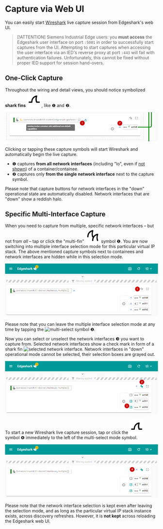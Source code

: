 # Capture via Web UI

You can easily start [Wireshark](https://www.wireshark.org/) live capture
session from Edgeshark's web UI.

> [!ATTENTION] Siemens Industrial Edge users: you **must access** the Edgeshark
> user interface on port `:5001` in order to successfully start captures from
> the UI. Attempting to start captures when accessing the user interface via an
> IED's reverse proxy at port `:443` will fail with authentication failures.
> Unfortunately, this cannot be fixed without proper IED support for session
> hand-overs.

## One-Click Capture

Throughout the wiring and detail views, you should notice symbolized **shark
fins** ![capture](_media/icons/Capture.svg ':class=mdicon :no-zoom'), like ❶ and
❷.

![capture buttons](_images/wiring-capture.png ':class=scrshot')

Clicking or tapping these capture symbols will start Wireshark and automatically
begin the live capture.

- ❶ captures **from all network interfaces** (including "lo", even if [not
  shown](settings)) of a container/containee.
- ❷ captures only **from the single network interface** next to the capture
  symbol.

Please note that capture buttons for network interfaces in the "down"
operational state are automatically disabled. Network interfaces that are "down"
show a reddish halo.

## Specific Multi-Interface Capture

When you need to capture from multiple, specific network interfaces – but not
from _all_ – tap or click the "multi-fin"
![multi-select](_media/icons/CaptureMulti.svg ':class=mdicon :no-zoom') symbol
❶. You are now switching into multiple interface selection mode for this
particular virtual IP stack. The above mentioned capture symbols next to
containees and network interfaces are hidden while in this selection mode.

![multi-select](_images/wiring-capture-multipass.png ':class=scrshot')

Please note that you can leave the multiple interface selection mode at any time
by tapping the ![multi-select](_media/icons/CaptureMultiOn.svg ':class=mdicon
:no-zoom') symbol ❷.

Now you can select or unselect the network interfaces ❸ you want to capture
from. Selected network interfaces show a check mark in form of a shark fin
![selected network interface](_media/icons/CaptureCheck.svg ':class=mdicon
:no-zoom'). Network interfaces in "down" operational mode cannot be selected,
their selection boxes are grayed out.

![select network interfaces](_images/wiring-capture-selection.png ':class=scrshot')

To start a new Wireshark live capture session, tap or click the
![capture](_media/icons/Capture.svg ':class=mdicon :no-zoom') symbol ❹
immediately to the left of the multi-select mode symbol.

![start multi-interface capture](_images/wiring-capture-multi-start.png
':class=scrshot')

Please note that the network interface selection is kept even after leaving the
selection mode, and as long as the particular virtual IP stack instance exists,
across discovery refreshes. However, it is **not kept** across reloading the
Edgeshark web UI.
